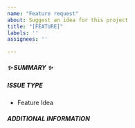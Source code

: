 ```yaml
---
name: "Feature request"
about: Suggest an idea for this project
title: "[FEATURE]"
labels: ''
assignees: ''

---
```


<!--- Verify first that your feature was not already discussed on GitHub -->

##### :sparkles: SUMMARY :sparkles:

<!--- Describe the new feature/improvement briefly below -->

##### ISSUE TYPE

- Feature Idea

##### ADDITIONAL INFORMATION

<!--- Describe how the feature would be used, why it is needed and what it would solve -->

<!--- HINT: You can also paste gist.github.com links for larger files -->

